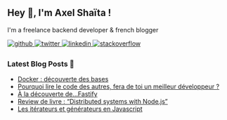## Hey 👋, I'm Axel Shaïta !  

I'm a freelance backend developer & french blogger

<a href="https://github.com/arkerone" target="_blank">
<img src=https://img.shields.io/badge/github-%2324292e.svg?&style=for-the-badge&logo=github&logoColor=white alt=github style="margin-bottom: 5px;" />
</a>
<a href="https://twitter.com/arkerone" target="_blank">
<img src=https://img.shields.io/badge/twitter-%2300acee.svg?&style=for-the-badge&logo=twitter&logoColor=white alt=twitter style="margin-bottom: 5px;" />
</a>
<a href="https://linkedin.com/in/axelshaita" target="_blank">
<img src=https://img.shields.io/badge/linkedin-%231E77B5.svg?&style=for-the-badge&logo=linkedin&logoColor=white alt=linkedin style="margin-bottom: 5px;" />
</a>
<a href="https://stackoverflow.com/users/1292075" target="_blank">
<img src=https://img.shields.io/badge/stackoverflow-%23F28032.svg?&style=for-the-badge&logo=stackoverflow&logoColor=white alt=stackoverflow style="margin-bottom: 5px;" />
</a>  
    

### Latest Blog Posts 📩
<!-- BLOG-POST-LIST:START -->
- [Docker : découverte des bases](https://www.codeheroes.fr/2021/06/14/docker-decouverte-des-bases/?utm_source=rss&utm_medium=rss&utm_campaign=docker-decouverte-des-bases)
- [Pourquoi lire le code des autres, fera de toi un meilleur développeur ?](https://www.codeheroes.fr/2021/04/14/pourquoi-lire-le-code-des-autres-fera-de-toi-un-meilleur-developpeur/?utm_source=rss&utm_medium=rss&utm_campaign=pourquoi-lire-le-code-des-autres-fera-de-toi-un-meilleur-developpeur)
- [À la découverte de…Fastify](https://www.codeheroes.fr/2021/03/29/a-la-decouverte-de-fastify/?utm_source=rss&utm_medium=rss&utm_campaign=a-la-decouverte-de-fastify)
- [Review de livre : “Distributed systems with Node.js”](https://www.codeheroes.fr/2021/03/08/review-de-livre-distributed-systems-with-node-js/?utm_source=rss&utm_medium=rss&utm_campaign=review-de-livre-distributed-systems-with-node-js)
- [Les itérateurs et générateurs en Javascript](https://www.codeheroes.fr/2021/02/08/les-iterateurs-et-generateurs-en-javascript/?utm_source=rss&utm_medium=rss&utm_campaign=les-iterateurs-et-generateurs-en-javascript)
<!-- BLOG-POST-LIST:END -->
<br />
